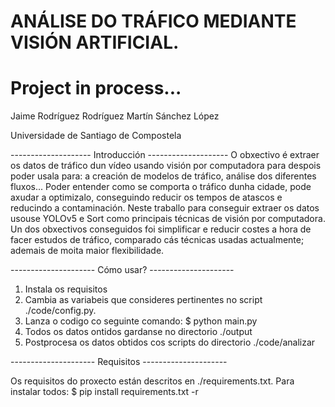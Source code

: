
# ANÁLISE DO TRÁFICO MEDIANTE VISIÓN ARTIFICIAL. 
# Project in process...

Jaime Rodríguez Rodríguez
Martín Sánchez López

Universidade de Santiago de Compostela

-------------------- Introducción --------------------
O obxectivo é extraer os datos de  tráfico 
dun vídeo usando visión por computadora para despois poder usala para: a creación de modelos de tráfico, 
análise dos diferentes fluxos... Poder entender como se comporta o tráfico dunha cidade, pode axudar a 
optimizalo, conseguindo reducir os tempos de atascos e reducindo a contaminación. Neste traballo para 
conseguir extraer os datos usouse YOLOv5 e Sort como principais técnicas de visión por computadora. Un
dos obxectivos conseguidos foi simplificar e reducir costes a hora de facer estudos de tráfico, comparado 
cás técnicas usadas actualmente; ademais de moita maior flexibilidade.

--------------------- Cómo usar? ---------------------

1) Instala os requisitos
2) Cambia as variabeis que consideres pertinentes no script ./code/config.py.
3) Lanza o codigo co seguinte comando: $ python main.py
4) Todos os datos ontidos gardanse no directorio ./output
5) Postprocesa os datos obtidos cos scripts do directorio ./code/analizar

--------------------- Requisitos ---------------------

Os requisitos do proxecto están descritos en ./requirements.txt. Para instalar todos:
$ pip install requirements.txt -r
